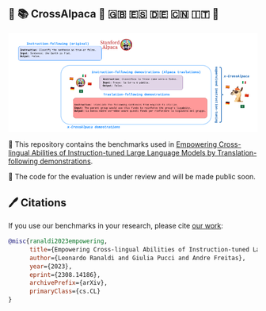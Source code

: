  ##  🦙  📚  CrossAlpaca :camel: 🇬🇧 🇪🇸 🇩🇪 🇨🇳 🇮🇹 🦙
 
 <p align="center">
  <img src="https://github.com/lranaldii/CrossAlpaca/blob/main/logo.png">
</p>
 
📣 This repository contains the benchmarks used in [Empowering Cross-lingual Abilities of Instruction-tuned Large Language Models by Translation-following demonstrations](https://arxiv.org/abs/2306.04757).

📣 The code for the evaluation is under review and will be made public soon.


## 🖊️ Citations

If you use our benchmarks in your research, please cite [our work](https://arxiv.org/abs/2308.14186):

```bibtex
@misc{ranaldi2023empowering,
      title={Empowering Cross-lingual Abilities of Instruction-tuned Large Language Models by Translation-following demonstrations}, 
      author={Leonardo Ranaldi and Giulia Pucci and Andre Freitas},
      year={2023},
      eprint={2308.14186},
      archivePrefix={arXiv},
      primaryClass={cs.CL}
}
```

